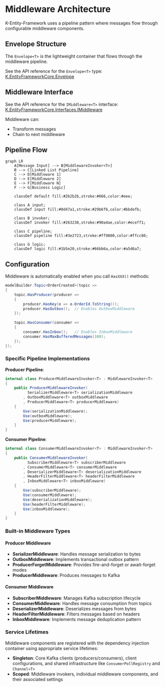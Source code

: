 # Middleware Architecture

K-Entity-Framework uses a pipeline pattern where messages flow through configurable middleware components.

## Envelope Structure

The `Envelope<T>` is the lightweight container that flows through the middleware pipeline. 

See the API reference for the `Envelope<T>` type: [K.EntityFrameworkCore.Envelope<T>](/api/K.EntityFrameworkCore.Envelope-1.html)

## Middleware Interface

See the API reference for the `IMiddleware<T>` interface: [K.EntityFrameworkCore.Interfaces.IMiddleware<T>](/api/K.EntityFrameworkCore.Interfaces.IMiddleware-1.html)

Middleware can:
- Transform messages
- Chain to next middleware

## Pipeline Flow

```mermaid
graph LR
    A[Message Input] --> B[MiddlewareInvoker<T>]
    B --> C[Linked List Pipeline]
    C --> D[Middleware 1]
    D --> E[Middleware 2] 
    E --> F[Middleware N]
    F --> G[Business Logic]

    classDef default fill:#2b2b2b,stroke:#666,color:#eee;

    class A input;
    classDef input fill:#0d47a1,stroke:#29b6f6,color:#bbdefb;

    class B invoker;
    classDef invoker fill:#263238,stroke:#90a4ae,color:#eceff1;

    class C pipeline;
    classDef pipeline fill:#3e2723,stroke:#ff9800,color:#ffcc80;

    class G logic;
    classDef logic fill:#1b5e20,stroke:#66bb6a,color:#a5d6a7;
```
## Configuration

Middleware is automatically enabled when you call `HasXXX()` methods:

```csharp
modelBuilder.Topic<OrderCreated>(topic =>
{
    topic.HasProducer(producer =>
    {
        producer.HasKey(o => o.OrderId.ToString());
        producer.HasOutbox();  // Enables OutboxMiddleware
    });
    
    topic.HasConsumer(consumer =>
    {
        consumer.HasInbox();   // Enables InboxMiddleware
        consumer.HasMaxBufferedMessages(100);
    });
});
```

### Specific Pipeline Implementations

**Producer Pipeline**:
```csharp
internal class ProducerMiddlewareInvoker<T> : MiddlewareInvoker<T>
{
    public ProducerMiddlewareInvoker(
          SerializerMiddleware<T> serializationMiddleware
        , OutboxMiddleware<T> outboxMiddleware
        , ProducerMiddleware<T> producerMiddleware)
    {
        Use(serializationMiddleware);
        Use(outboxMiddleware);
        Use(producerMiddleware);
    }
}
```

**Consumer Pipeline**:
```csharp
internal class ConsumerMiddlewareInvoker<T> : MiddlewareInvoker<T>
{
    public ConsumerMiddlewareInvoker(
          SubscriberMiddleware<T> subscriberMiddleware
        , ConsumerMiddleware<T> consumerMiddleware
        , DeserializerMiddleware<T> deserializationMiddleware
        , HeaderFilterMiddleware<T> headerFilterMiddleware
        , InboxMiddleware<T> inboxMiddleware)
    {
        Use(subscriberMiddleware);
        Use(consumerMiddleware);
        Use(deserializationMiddleware);
        Use(headerFilterMiddleware);
        Use(inboxMiddleware);
    }
}
```

### Built-in Middleware Types

#### Producer Middleware
- **SerializerMiddleware**: Handles message serialization to bytes
- **OutboxMiddleware**: Implements transactional outbox pattern  
- **ProducerForgetMiddleware**: Provides fire-and-forget or await-forget modes
- **ProducerMiddleware**: Produces messages to Kafka

#### Consumer Middleware
- **SubscriberMiddleware**: Manages Kafka subscription lifecycle
- **ConsumerMiddleware**: Handles message consumption from topics
- **DeserializerMiddleware**: Deserializes messages from bytes
- **HeaderFilterMiddleware**: Filters messages based on headers
- **InboxMiddleware**: Implements message deduplication pattern

### Service Lifetimes

Middleware components are registered with the dependency injection container using appropriate service lifetimes:

- **Singleton**: Core Kafka clients (producers/consumers), client configurations, and shared infrastructure like `ConsumerPollRegistry` and `Channel<T>`
- **Scoped**: Middleware invokers, individual middleware components, and their associated settings
